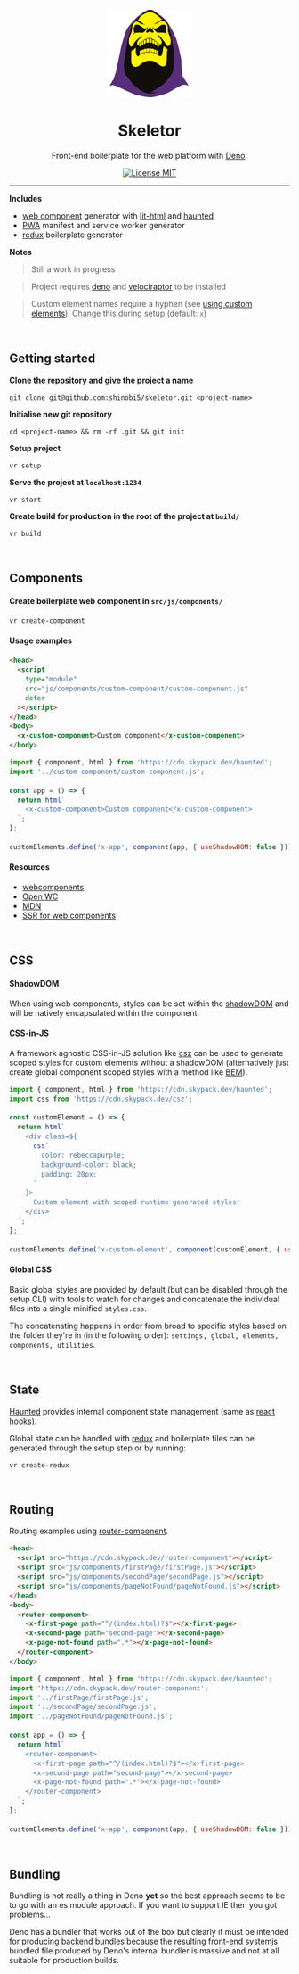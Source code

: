 <h1 align="center">
<br>
  <a href="https://github.com/shinobi5/skeletor"><img src="src/img/skeletor.png" alt="Image of Skeletor, the lead villain, from Masters of the Universe" width="150"></a>
<br>
<br>
Skeletor
</h1>

<p align="center">Front-end boilerplate for the web platform with <a href="https://deno.land/">Deno</a>.</p>

<p align="center">
  <a href="https://opensource.org/licenses/MIT">
    <img src="https://img.shields.io/badge/license-MIT-rebeccapurple.svg?style=flat-square" alt="License MIT">
  </a>
</p>

<hr />

**Includes**
- [web component](https://developer.mozilla.org/en-US/docs/Web/Web_Components) generator with [lit-html](https://github.com/polymer/lit-html) and [haunted](https://github.com/matthewp/haunted)
- [PWA](https://developer.mozilla.org/en-US/docs/Web/Progressive_web_apps) manifest and service worker generator
- [redux](https://github.com/reduxjs/redux) boilerplate generator

**Notes**
> Still a work in progress

> Project requires [deno](https://deno.land/) and [velociraptor](https://github.com/umbopepato/velociraptor/) to be installed

> Custom element names require a hyphen (see [using custom elements](https://developer.mozilla.org/en-US/docs/Web/Web_Components/Using_custom_elements)). Change this during setup (default: `x`)

<br />

## Getting started

**Clone the repository and give the project a name**

```
git clone git@github.com:shinobi5/skeletor.git <project-name>
```

**Initialise new git repository**

```
cd <project-name> && rm -rf .git && git init
```

**Setup project**

```
vr setup
```

**Serve the project at `localhost:1234`**

```
vr start
```

**Create build for production in the root of the project at `build/`**

```
vr build
```

<br />

## Components

#### Create boilerplate web component in `src/js/components/`

```
vr create-component
```

#### Usage examples

```html
<head>
  <script
    type="module"
    src="js/components/custom-component/custom-component.js"
    defer
  ></script>
</head>
<body>
  <x-custom-component>Custom component</x-custom-component>
</body>
```

```javascript
import { component, html } from 'https://cdn.skypack.dev/haunted';
import '../custom-component/custom-component.js';

const app = () => {
  return html`
    <x-custom-component>Custom component</x-custom-component>
  `;
};

customElements.define('x-app', component(app, { useShadowDOM: false }));
```

#### Resources

- [webcomponents](https://www.webcomponents.org)
- [Open WC](https://open-wc.org/)
- [MDN](https://developer.mozilla.org/en-US/docs/Web/Web_Components)
- [SSR for web components](https://medium.com/@treshugart/%C3%A5server-side-rendering-web-components-e5df705f3f48)

<br />

## CSS

#### ShadowDOM
When using web components, styles can be set within the [shadowDOM](https://developer.mozilla.org/en-US/docs/Web/Web_Components/Using_shadow_DOM) and will be natively encapsulated within the component.

#### CSS-in-JS
A framework agnostic CSS-in-JS solution like [csz](https://github.com/lukejacksonn/csz) can be used to generate scoped styles for custom elements without a shadowDOM (alternatively just create global component scoped styles with a method like [BEM](http://getbem.com/)).

```javascript
import { component, html } from 'https://cdn.skypack.dev/haunted';
import css from 'https://cdn.skypack.dev/csz';

const customElement = () => {
  return html`
    <div class=${
      css`
        color: rebeccapurple;
        background-color: black;
        padding: 20px;
      `
    }>
      Custom element with scoped runtime generated styles!
    </div>
  `;
};

customElements.define('x-custom-element', component(customElement, { useShadowDOM: false }));
```

#### Global CSS
Basic global styles are provided by default (but can be disabled through the setup CLI) with tools to watch for changes and concatenate the individual files into a single minified `styles.css`.

The concatenating happens in order from broad to specific styles based on the folder they're in (in the following order): `settings, global, elements, components, utilities`.

<br />

## State

[Haunted](https://github.com/matthewp/haunted) provides internal component state management (same as [react hooks](https://reactjs.org/docs/hooks-reference.html)).

Global state can be handled with [redux](https://github.com/reduxjs/redux) and boilerplate files can be generated through the setup step or by running:

```
vr create-redux
```

<br />

## Routing

Routing examples using [router-component](https://github.com/mkay581/router-component).

```html
<head>
  <script src="https://cdn.skypack.dev/router-component"></script>
  <script src="js/components/firstPage/firstPage.js"></script>
  <script src="js/components/secondPage/secondPage.js"></script>
  <script src="js/components/pageNotFound/pageNotFound.js"></script>
</head>
<body>
  <router-component>
    <x-first-page path="^/(index.html)?$"></x-first-page>
    <x-second-page path="second-page"></x-second-page>
    <x-page-not-found path=".*"></x-page-not-found>
  </router-component>
</body>
```

```javascript
import { component, html } from 'https://cdn.skypack.dev/haunted';
import 'https://cdn.skypack.dev/router-component';
import '../firstPage/firstPage.js';
import '../secondPage/secondPage.js';
import '../pageNotFound/pageNotFound.js';

const app = () => {
  return html`
    <router-component>
      <x-first-page path="^/(index.html)?$"></x-first-page>
      <x-second-page path="second-page"></x-second-page>
      <x-page-not-found path=".*"></x-page-not-found>
    </router-component>
  `;
};

customElements.define('x-app', component(app, { useShadowDOM: false }));
```

<br />

## Bundling

Bundling is not really a thing in Deno **yet** so the best approach seems to be to go with an es module approach. If you want to support IE then you got problems...

Deno has a bundler that works out of the box but clearly it must be intended for producing backend bundles because the resulting front-end systemjs bundled file produced by Deno's internal bundler is massive and not at all suitable for production builds.
